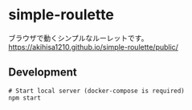 # simple-roulette
ブラウザで動くシンプルなルーレットです。  
https://akihisa1210.github.io/simple-roulette/public/

## Development

```
# Start local server (docker-compose is required)
npm start
```
